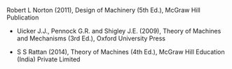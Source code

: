
Robert L Norton (2011), Design of Machinery (5th Ed.), McGraw Hill Publication

- Uicker J.J., Pennock G.R. and Shigley J.E. (2009), Theory of Machines and Mechanisms (3rd Ed.), Oxford University Press

- S S Rattan (2014), Theory of Machines (4th Ed.), McGraw Hill Education (India) Private Limited
